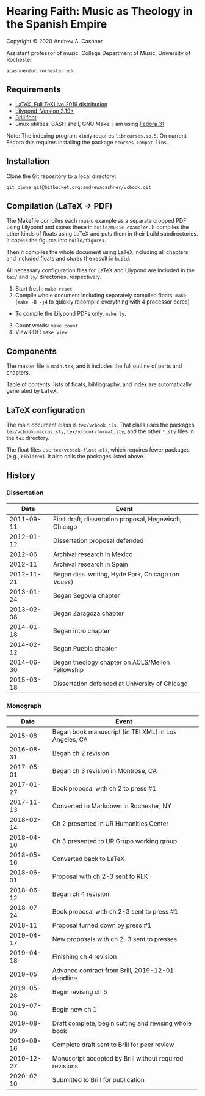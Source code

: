 # Hearing Faith: Music as Theology in the Spanish Empire

Copyright © 2020 Andrew A. Cashner

Assistant professor of music, College Department of Music,
University of Rochester

`acashner@ur.rochester.edu` 


## Requirements

- [LaTeX, Full TeXLive 2019 distribution](http://www.tug.org)
- [Lilypond, Version 2.19+](http://www.lilypond.org)
- [Brill font](https://brill.com/page/1228?lang=en)
- Linux utilities: BASH shell, GNU Make:
  I am using [Fedora 31](https://getfedora.org/)

Note: The indexing program `xindy` requires `libncurses.so.5`. On current
Fedora this requires installing the package `ncurses-compat-libs`.

## Installation

Clone the Git repository to a local directory:

````
git clone git@bitbucket.org:andrewacashner/vcbook.git
````

## Compilation (LaTeX -> PDF)

The Makefile compiles each music example as a separate cropped PDF using
Lilypond and stores these in `build/music-examples`.
It compiles the other kinds of floats using LaTeX and puts them in their build
subdirectories.
It copies the figures into `build/figures`.

Then it compiles the whole document using LaTeX including all chapters and
included floats and stores the result in `build`.

All necessary configuration files for LaTeX and Lilypond are included in the
`tex/` and `ly/` directories, respectively.

1. Start fresh: `make reset`
2. Compile whole document including separately compiled floats: `make`
  (`make -B -j4` to quickly recompile everything with 4 processor cores)
  - To compile the Lilypond PDFs only, `make ly`.
3. Count words: `make count`
4. View PDF: `make view`

## Components

The master file is `main.tex`, and it includes the full outline of parts and
chapters.

Table of contents, lists of floats, bibliography, and index are automatically
generated by LaTeX.

## LaTeX configuration

The main document class is `tex/vcbook.cls`. That class uses the packages
`tex/vcbook-macros.sty`, `tex/vcbook-format.sty`, and the other `*.sty` files
in the `tex` directory.

The float files use `tex/vcbook-float.cls`, which requires fewer packages
(e.g., `biblatex`). It also calls the packages listed above.
 
## History

### Dissertation 

| Date            | Event                                                    |
| --------------- | ---------------------------------------------------------|
| 2011-09-11      | First draft, dissertation proposal, Hegewisch, Chicago   |
| 2012-01-12      | Dissertation proposal defended                           |
| 2012-06         | Archival research in Mexico                              |
| 2012-11         | Archival research in Spain                               |
| 2012-11-21      | Began diss. writing, Hyde Park, Chicago (on *Voces*)     |
| 2013-01-24      | Began Segovia chapter                                    |
| 2013-02-08      | Began Zaragoza chapter                                   |
| 2014-01-18      | Began intro chapter                                      |
| 2014-02-12      | Began Puebla chapter                                     |
| 2014-06-30      | Began theology chapter on ACLS/Mellon Fellowship         |
| 2015-03-18      | Dissertation defended at University of Chicago           |

### Monograph

| Date            | Event                                                    |
| --------------  | ---------------------------------------------------------|
| 2015-08         | Began book manuscript (in TEI XML) in Los Angeles, CA    |
| 2016-08-31      | Began ch 2 revision                                      |
| 2017-05-01      | Began ch 3 revision in Montrose, CA                      |
| 2017-01-27      | Book proposal with ch 2 to press #1                      | 
| 2017-11-13      | Converted to Markdown in Rochester, NY                   |
| 2018-02-14      | Ch 2 presented in UR Humanities Center                   |
| 2018-04-10      | Ch 3 presented to UR Grupo working group                 |
| 2018-05-16      | Converted back to LaTeX                                  |
| 2018-06-01      | Proposal with ch 2-3 sent to RLK                         |
| 2018-06-12      | Began ch 4 revision                                      |
| 2018-07-24      | Book proposal with ch 2-3 sent to press #1               |
| 2018-11         | Proposal turned down by press #1                         |
| 2019-04-17      | New proposals with ch 2-3 sent to presses                |
| 2019-04-18      | Finishing ch 4 revision                                  |
| 2019-05         | Advance contract from Brill, 2019-12-01 deadline         |
| 2019-05-28      | Begin revising ch 5                                      |
| 2019-07-08      | Begin new ch 1                                           |
| 2019-08-09      | Draft complete, begin cutting and revising whole book    |
| 2019-09-16      | Complete draft sent to Brill for peer review             |
| 2019-12-27      | Manuscript accepted by Brill without required revisions  |
| 2020-02-10      | Submitted to Brill for publication                       |



